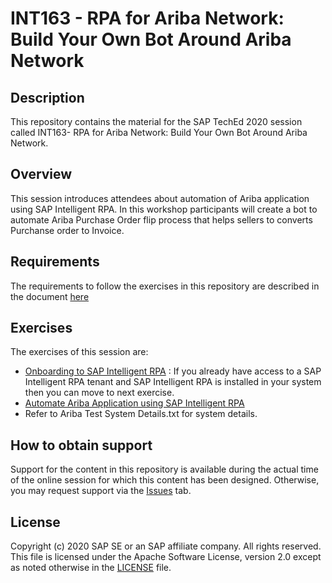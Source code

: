 # INT163 - RPA for Ariba Network: Build Your Own Bot Around Ariba Network

## Description

This repository contains the material for the SAP TechEd 2020 session called INT163- RPA for Ariba Network: Build Your Own Bot Around Ariba Network. 

## Overview

This session introduces attendees about automation of Ariba application using SAP Intelligent RPA. In this workshop participants will create a bot to automate Ariba Purchase Order flip process that helps sellers to converts Purchanse order to Invoice.

## Requirements

The requirements to follow the exercises in this repository are described in the document [here](https://github.com/SAP-samples/teched2020-INT163/blob/main/prerequisites/%5B163%5D%20RPA%20for%20Ariba%20Network%20Build%20Your%20Own%20Bot%20Around%20Ariba%20Network-Prerequisite.pdf)

## Exercises

The exercises of this session are:

- [Onboarding to SAP Intelligent RPA](https://github.com/SAP-samples/teched2020-INT163/blob/main/onboarding/%5BINT163%5D%20RPA%20for%20Ariba%20Network%20Build%20Your%20Own%20Bot%20Around%20Ariba%20Networke_Tenant%20Onboarding.pdf) : If you already have   access to a SAP Intelligent RPA tenant and SAP Intelligent RPA is installed in your system then you can move to next exercise.
- [Automate Ariba Application using SAP Intelligent RPA](https://github.com/SAP-samples/teched2020-INT163/blob/main/exercises/%5BINT163%5D%20RPA%20for%20Ariba%20Network%20Build%20Your%20Own%20Bot%20Around%20Ariba%20Network.pdf)
- Refer to Ariba Test System Details.txt for system details.

## How to obtain support

Support for the content in this repository is available during the actual time of the online session for which this content has been designed. Otherwise, you may request support via the [Issues](../../issues) tab.

## License
Copyright (c) 2020 SAP SE or an SAP affiliate company. All rights reserved. This file is licensed under the Apache Software License, version 2.0 except as noted otherwise in the [LICENSE](LICENSES/Apache-2.0.txt) file.

